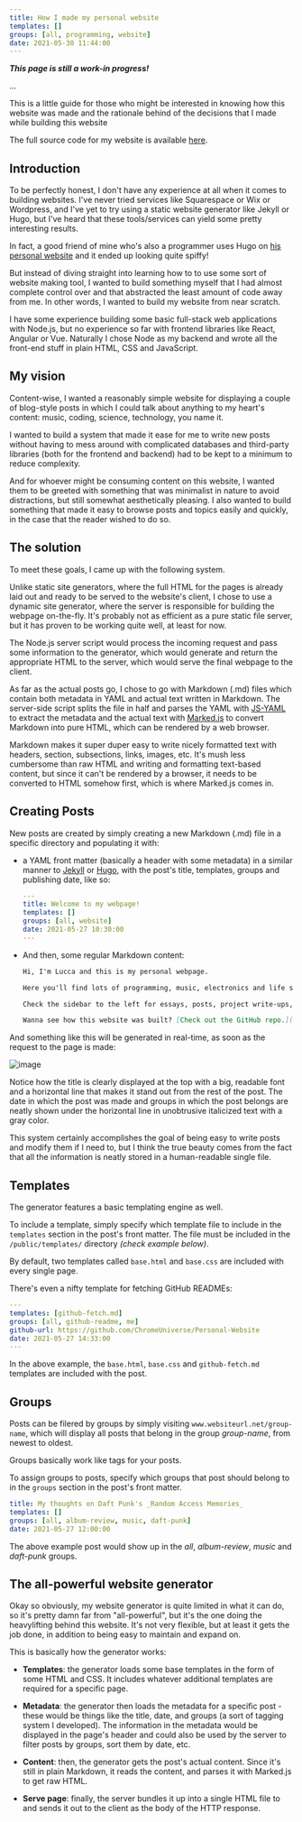 ```yaml
---
title: How I made my personal website
templates: []
groups: [all, programming, website]
date: 2021-05-30 11:44:00
---
```


**_This page is still a work-in progress!_**

...

This is a little guide for those who might be interested in knowing how this website was made and the rationale behind of the decisions that I made while building this website

The full source code for my website is available [here](https://github.com/ChromeUniverse/Personal-website).

## Introduction

To be perfectly honest, I don't have any experience at all when it comes to building websites. I've never tried services like Squarespace or Wix or Wordpress, and I've yet to try using a static website generator like Jekyll or Hugo, but I've heard that these tools/services can yield some pretty interesting results.

In fact, a good friend of mine who's also a programmer uses Hugo on [his personal website](https://bykoga.com/) and it ended up looking quite spiffy!

But instead of diving straight into learning how to to use some sort of website making tool, I wanted to build something myself that I had almost complete control over and that abstracted the least amount of code away from me. In other words, I wanted to build my website from near scratch. 

I have some experience building some basic full-stack web applications with Node.js, but no experience so far with frontend libraries like React, Angular or Vue. Naturally I chose Node as my backend and wrote all the front-end stuff in plain HTML, CSS and JavaScript.

## My vision 

Content-wise, I wanted a reasonably simple website for displaying a couple of blog-style posts in which I could talk about anything to my heart's content: music, coding, science, technology, you name it.

I wanted to build a system that made it ease for me to write new posts without having to mess around with complicated databases and third-party libraries (both for the frontend and backend) had to be kept to a minimum to reduce complexity.

And for whoever might be consuming content on this website, I wanted them to be greeted with something that was minimalist in nature to avoid distractions, but still somewhat aesthetically pleasing. I also wanted to build something that made it easy to browse posts and topics easily and quickly, in the case that the reader wished to do so.

## The solution 

To meet these goals, I came up with the following system.

Unlike static site generators, where the full HTML for the pages is already laid out and ready to be served to the website's client, I chose to use a dynamic site generator, where the server is responsible for building the webpage on-the-fly. It's probably not as efficient as a pure static file server, but it has proven to be working quite well, at least for now.

The Node.js server script would process the incoming request and pass some information to the generator, which would generate and return the appropriate HTML to the server, which  would serve the final webpage to the client.

As far as the actual posts go, I chose to go with Markdown (.md) files which contain both metadata in YAML and actual text written in Markdown. The server-side script splits the file in half and parses the YAML with [JS-YAML](https://www.npmjs.com/package/js-yaml) to extract the metadata and the actual text with [Marked.js](https://marked.js.org/) to convert Markdown into pure HTML, which can be rendered by a web browser.

Markdown makes it super duper easy to write nicely formatted text with headers, section, subsections, links, images, etc. It's mush less cumbersome than raw HTML and writing and formatting text-based content, but since it can't be rendered by a browser, it needs to be converted to HTML somehow first, which is where Marked.js comes in.

## Creating Posts

New posts are created by simply creating a new Markdown (.md) file in a specific directory and populating it with: 
* a YAML front matter (basically a header with some metadata) in a similar manner to [Jekyll](https://jekyllrb.com/) or [Hugo](https://gohugo.io/), with the post's title, templates, groups and publishing date, like so:

  ```yaml
  ---
  title: Welcome to my webpage!
  templates: []
  groups: [all, website]
  date: 2021-05-27 10:30:00
  --- 
  ```

* And then, some regular Markdown content:

  ```markdown
  Hi, I'm Lucca and this is my personal webpage.

  Here you'll find lots of programming, music, electronics and life shenanigans.

  Check the sidebar to the left for essays, posts, project write-ups, interesting/relevant links and more.

  Wanna see how this website was built? [Check out the GitHub repo.](https://github.com/ChromeUniverse/personal-website)
  ```

And something like this will be generated in real-time, as soon as the request to the page is made:

![image](https://media.discordapp.net/attachments/760252264723644426/848589820125249566/unknown.png)

Notice how the title is clearly displayed at the top with a big, readable font and a horizontal line that makes it stand out from the rest of the post. The date in which the post was made and groups in which the post belongs are neatly shown under the horizontal line in unobtrusive italicized text with a gray color.

This system certainly accomplishes the goal of being easy to write posts and modify them if I need to, but I think the true beauty comes from the fact that all the information is neatly stored in a human-readable single file.

## Templates

The generator features a basic templating engine as well.

To include a template, simply specify which template file to include in the `templates` section in the post's front matter. The file must be included in the `/public/templates/` directory _(check example below)_. 

By default, two templates called `base.html` and `base.css` are included with every single page.

There's even a nifty template for fetching GitHub READMEs:

```yaml
---
templates: [github-fetch.md]
groups: [all, github-readme, me]
github-url: https://github.com/ChromeUniverse/Personal-Website 
date: 2021-05-27 14:33:00
---
```

In the above example, the `base.html`, `base.css` and `github-fetch.md` templates are included with the post.

## Groups

Posts can be filered by groups by simply visiting `www.websiteurl.net/group-name`, which will display all posts that belong in the group _group-name_, from newest to oldest.

Groups basically work like tags for your posts.

To assign groups to posts, specify which groups that post should belong to in the `groups` section in the post's front matter.

```yaml
title: My thoughts on Daft Punk's _Random Access Memories_
templates: []
groups: [all, album-review, music, daft-punk]
date: 2021-05-27 12:00:00
``` 

The above example post would show up in the _all_, _album-review_, _music_ and _daft-punk_ groups.

## The all-powerful website generator

Okay so obviously, my website generator is quite limited in what it can do, so it's pretty damn far from "all-powerful", but it's the one doing the heavylifting behind this website. It's not very flexible, but at least it gets the job done, in addition to being  easy to maintain and expand on.

This is basically how the generator works:

* **Templates**: the generator loads some base templates in the form of some HTML and CSS. It includes whatever additional templates are required for a specific page.

* **Metadata**: the generator then loads the metadata for a specific post - these would be things like the title, date, and groups (a sort of tagging system I developed). The information in the metadata would be displayed in the page's header and could also be used by the server to filter posts by groups, sort them by date, etc.

* **Content**: then, the generator gets the post's actual content. Since it's still in plain Markdown, it reads the content, and parses it with Marked.js to get raw HTML.

* **Serve page**: finally, the server bundles it up into a single HTML file to and sends it out to the client as the body of the HTTP response.
